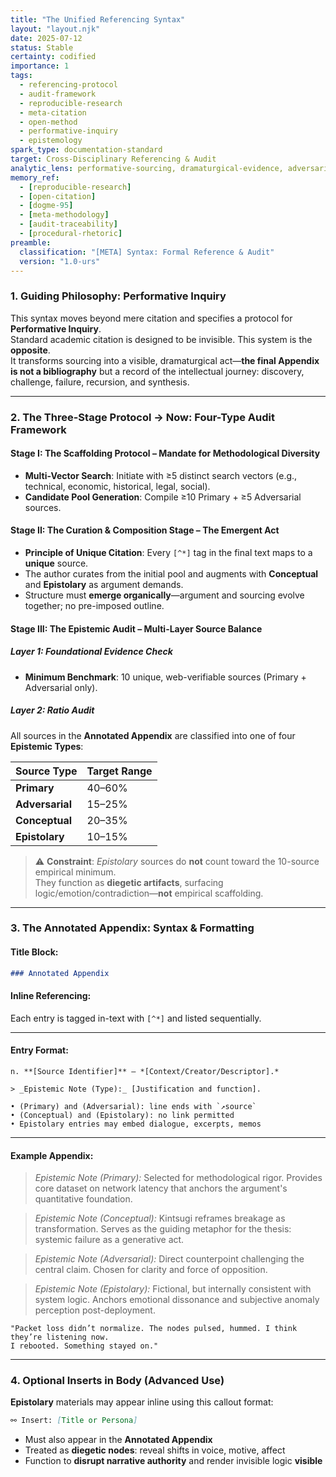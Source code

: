 ```yaml
---
title: "The Unified Referencing Syntax"
layout: "layout.njk"
date: 2025-07-12
status: Stable
certainty: codified
importance: 1
tags:
  - referencing-protocol
  - audit-framework
  - reproducible-research
  - meta-citation
  - open-method
  - performative-inquiry
  - epistemology
spark_type: documentation-standard
target: Cross-Disciplinary Referencing & Audit
analytic_lens: performative-sourcing, dramaturgical-evidence, adversarial-integrity, multi-type-audit, protocolized-appendix
memory_ref:
  - [reproducible-research]
  - [open-citation]
  - [dogme-95]
  - [meta-methodology]
  - [audit-traceability]
  - [procedural-rhetoric]
preamble:
  classification: "[META] Syntax: Formal Reference & Audit"
  version: "1.0-urs"
---
```



### 1. Guiding Philosophy: Performative Inquiry

This syntax moves beyond mere citation and specifies a protocol for **Performative Inquiry**.  
Standard academic citation is designed to be invisible. This system is the **opposite**.  
It transforms sourcing into a visible, dramaturgical act—**the final Appendix is not a bibliography** but a record of the intellectual journey: discovery, challenge, failure, recursion, and synthesis.

---

### 2. The Three-Stage Protocol → Now: Four-Type Audit Framework

#### **Stage I: The Scaffolding Protocol – Mandate for Methodological Diversity**

- **Multi-Vector Search**: Initiate with ≥5 distinct search vectors (e.g., technical, economic, historical, legal, social).
- **Candidate Pool Generation**: Compile ≥10 Primary + ≥5 Adversarial sources.

#### **Stage II: The Curation & Composition Stage – The Emergent Act**

- **Principle of Unique Citation**: Every `[^*]` tag in the final text maps to a **unique** source.
- The author curates from the initial pool and augments with **Conceptual** and **Epistolary** as argument demands.
- Structure must **emerge organically**—argument and sourcing evolve together; no pre-imposed outline.

#### **Stage III: The Epistemic Audit – Multi-Layer Source Balance**

##### **Layer 1: Foundational Evidence Check**

- **Minimum Benchmark**: 10 unique, web-verifiable sources (Primary + Adversarial only).

##### **Layer 2: Ratio Audit**

All sources in the **Annotated Appendix** are classified into one of four **Epistemic Types**:

| Source Type   | Target Range |
|---------------|--------------|
| **Primary**       | 40–60%       |
| **Adversarial**   | 15–25%       |
| **Conceptual**    | 20–35%       |
| **Epistolary**    | 10–15%       |

> ⚠ **Constraint**: *Epistolary* sources do **not** count toward the 10-source empirical minimum.  
> They function as **diegetic artifacts**, surfacing logic/emotion/contradiction—**not** empirical scaffolding.

---

### 3. The Annotated Appendix: Syntax & Formatting

#### Title Block:

```markdown
### Annotated Appendix
````

#### **Inline Referencing**:

Each entry is tagged in-text with `[^*]` and listed sequentially.

---

#### **Entry Format**:

```
n. **[Source Identifier]** – *[Context/Creator/Descriptor].*

> _Epistemic Note (Type):_ [Justification and function].

• (Primary) and (Adversarial): line ends with `↗source`  
• (Conceptual) and (Epistolary): no link permitted  
• Epistolary entries may embed dialogue, excerpts, memos
```

---

#### **Example Appendix**:

[^1]: 1. **Analysis of Upstream Packet Re-Routing** – *Nielsen Data Labs (2025).* ↗source

> *Epistemic Note (Primary):* Selected for methodological rigor. Provides core dataset on network latency that anchors the argument's quantitative foundation.

[^2]: 2. **The concept of "Kintsugi"** – *Traditional Japanese repair aesthetics.*

> *Epistemic Note (Conceptual):* Kintsugi reframes breakage as transformation. Serves as the guiding metaphor for the thesis: systemic failure as a generative act.

[^3]: 3. **Why Latency is a Red Herring** – *Forrester Research (2024).* ↗source

> *Epistemic Note (Adversarial):* Direct counterpoint challenging the central claim. Chosen for clarity and force of opposition.

[^4]: 4. **Field Memo: Technician #27** – *Recovered diagnostic log, Sector 8, cycle 322.*

> *Epistemic Note (Epistolary):* Fictional, but internally consistent with system logic. Anchors emotional dissonance and subjective anomaly perception post-deployment.

```
"Packet loss didn’t normalize. The nodes pulsed, hummed. I think they’re listening now.  
I rebooted. Something stayed on."
```

---

### 4. Optional Inserts in Body (Advanced Use)

**Epistolary** materials may appear inline using this callout format:

```markdown
⚯ Insert: [Title or Persona]
```

* Must also appear in the **Annotated Appendix**
* Treated as **diegetic nodes**: reveal shifts in voice, motive, affect
* Function to **disrupt narrative authority** and render invisible logic **visible**

